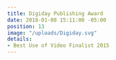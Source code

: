 ```yaml
---
title: Digiday Publishing Award
date: 2018-01-08 15:11:00 -05:00
position: 13
image: "/uploads/Digiday.svg"
details:
- Best Use of Video Finalist 2015
---
```


